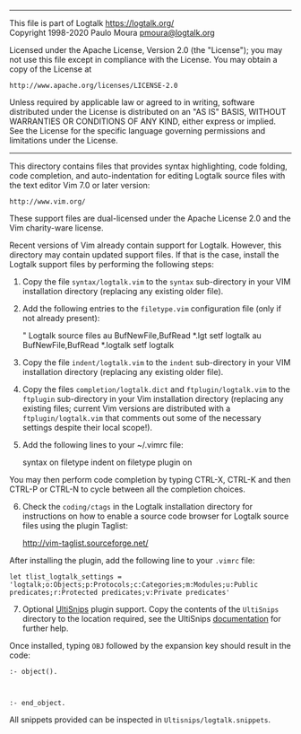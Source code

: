 ________________________________________________________________________

This file is part of Logtalk <https://logtalk.org/>  
Copyright 1998-2020 Paulo Moura <pmoura@logtalk.org>

Licensed under the Apache License, Version 2.0 (the "License");
you may not use this file except in compliance with the License.
You may obtain a copy of the License at

    http://www.apache.org/licenses/LICENSE-2.0

Unless required by applicable law or agreed to in writing, software
distributed under the License is distributed on an "AS IS" BASIS,
WITHOUT WARRANTIES OR CONDITIONS OF ANY KIND, either express or implied.
See the License for the specific language governing permissions and
limitations under the License.
________________________________________________________________________


This directory contains files that provides syntax highlighting, code 
folding, code completion, and auto-indentation for editing Logtalk 
source files with the text editor Vim 7.0 or later version:

	http://www.vim.org/

These support files are dual-licensed under the Apache License 2.0 and
the Vim charity-ware license.

Recent versions of Vim already contain support for Logtalk. However, 
this directory may contain updated support files. If that is the case,
install the Logtalk support files by performing the following steps:

1. Copy the file `syntax/logtalk.vim` to the `syntax` sub-directory in 
your VIM installation directory (replacing any existing older file).

2. Add the following entries to the `filetype.vim` configuration file 
(only if not already present):

	" Logtalk source files
	au BufNewFile,BufRead *.lgt                     setf logtalk
	au BufNewFile,BufRead *.logtalk                 setf logtalk

3. Copy the file `indent/logtalk.vim` to the `indent` sub-directory in 
your VIM installation directory (replacing any existing older file).

4. Copy the files `completion/logtalk.dict` and `ftplugin/logtalk.vim` 
to the `ftplugin` sub-directory in your Vim installation directory 
(replacing any existing files; current Vim versions are distributed
with a `ftplugin/logtalk.vim` that comments out some of the necessary
settings despite their local scope!).

5. Add the following lines to your ~/.vimrc file:

	syntax on
	filetype indent on
	filetype plugin on

You may then perform code completion by typing CTRL-X, CTRL-K and then 
CTRL-P or CTRL-N to cycle between all the completion choices.

6. Check the `coding/ctags` in the Logtalk installation directory for
instructions on how to enable a source code browser for Logtalk source
files using the plugin Taglist:

	http://vim-taglist.sourceforge.net/

After installing the plugin, add the following line to your `.vimrc` file:

	let tlist_logtalk_settings = 'logtalk;o:Objects;p:Protocols;c:Categories;m:Modules;u:Public predicates;r:Protected predicates;v:Private predicates'

7. Optional [UltiSnips](https://github.com/sirver/UltiSnips) plugin support. Copy
the contents of the `UltiSnips` directory to the location required, see the
UltiSnips [documentation](https://github.com/SirVer/ultisnips/blob/master/doc/UltiSnips.txt)
for further help.

Once installed, typing `OBJ` followed by the expansion key should result in the
code:

```
:- object().



:- end_object.
```

All snippets provided can be inspected in `Ultisnips/logtalk.snippets`.
